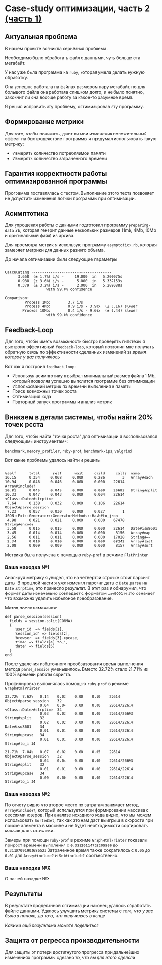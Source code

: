 # Case-study оптимизации, часть 2 [(часть 1)](https://github.com/KirkovAlexey/task-1/blob/master/case-study-template.md)

## Актуальная проблема
В нашем проекте возникла серьёзная проблема.

Необходимо было обработать файл с данными, чуть больше ста мегабайт.

У нас уже была программа на `ruby`, которая умела делать нужную обработку.

Она успешно работала на файлах размером пару мегабайт, но для большого файла она работала слишком долго, и не было понятно, закончит ли она вообще работу за какое-то разумное время.

Я решил исправить эту проблему, оптимизировав эту программу.

## Формирование метрики
Для того, чтобы понимать, дают ли мои изменения положительный эффект на быстродействие программы я придумал использовать такую метрику:

- Измерять количество потребляймой памяти
- Измерять количество затраченного времени

## Гарантия корректности работы оптимизированной программы
Программа поставлялась с тестом. Выполнение этого теста позволяет не допустить изменения логики программы при оптимизации.

## Асимптотика

Для упрощения работы с данными подготовил программу `preparing-data.rb`, которая генерит данные нескольких размеров (1mb, 4Mb, 10Mb и оригинальный файл) из архива.

Для просмотра метрик я использую программу `asymptotics.rb`, которая замеряет метрики для данных разного объема.

До начала оптимизации были следующие параметры

``` shellsession

Calculating -------------------------------------
      3.658  (± 1.7%) i/s -     19.000  in   5.200075s
      0.938  (± 3.6%) i/s -      5.000  in   5.337153s
      0.379  (± 3.2%) i/s -      2.000  in   5.289088s
                   with 99.0% confidence

Comparison:
         Process 1Mb:        3.7 i/s
         Process 4Mb:        0.9 i/s - 3.90x  (± 0.16) slower
        Process 10Mb:        0.4 i/s - 9.66x  (± 0.44) slower
                   with 99.0% confidence

```

## Feedback-Loop
Для того, чтобы иметь возможность быстро проверять гипотезы я выстроил эффективный `feedback-loop`, который позволил мне получать обратную связь по эффективности сделанных изменений за *время, которое у вас получилось*

Вот как я построил `feedback_loop`:

- Используя асимптотику я выбрал минимальный размер файла 1 Mb, который позволял успешно выполится программе без оптимизации
- Использований метрик по времени выполения и памяти
- Поиск возможных точек роста
- Оптимизация кода
- Повторный запуск программы и анализ метрик

## Вникаем в детали системы, чтобы найти 20% точек роста
Для того, чтобы найти "точки роста" для оптимизации я воспользовался следующими инструментами:

`benchmark`, `memory_profiler`, `ruby-prof`, `benchmark-ips`, `valgrind`

Вот какие проблемы удалось найти и решить

``` shellsession

%self      total      self      wait     child     calls  name
16.15      0.354     0.068     0.000     0.286        3   Array#each
10.94      0.046     0.046     0.000     0.000    22614   Array#include?
10.81      0.045     0.045     0.000     0.000    26693   String#split
10.33      0.047     0.043     0.000     0.004    22614   <Class::Date>#strptime
 7.64      0.138     0.032     0.000     0.106    22614   Object#parse_session
 7.23      0.057     0.030     0.000     0.027        1   JSON::Ext::Generator::GeneratorMethods::Hash#to_json
 4.98      0.021     0.021     0.000     0.000    67478   String#encode
 3.58      0.015     0.015     0.000     0.000    22614   Date#iso8601
 3.45      0.014     0.014     0.000     0.000     8156   Array#map
 2.56      0.011     0.011     0.000     0.000    17028   String#=~
 2.34      0.010     0.010     0.000     0.000    68242   Array#last
 2.08      0.009     0.009     0.000     0.000     8157   Array#sort
```

Метрика была получена с помощью `ruby-prof` в режиме `FlatPrinter`

### Ваша находка №1

Аналируя метрику я увидел, что на четвертой строчке стоит парсинг даты.
В прошлой части я уже изменил парсинг даты с `Date.parse` на `Date.strptime`, это принесло результат.
В этот раз я обнаружил, что формат даты изначально совпадает с форматом `iso8601` и это означает что возможно удалить избытоное преобразование.

Метод после изменения:

``` shellsession
def parse_session(session)
  fields = session.split(COMMA)
  {
    'user_id' => fields[1],
    'session_id' => fields[2],
    'browser' => fields[3].upcase,
    'time' => fields[4].to_i,
    'date' => fields[5]
  }
end
```

После удаления избыточного преобразования время выполнения метода `parse_session` уменьшилось.
Вместо 32.72% стало 21.71% из 100% времени работы скрипта.

Профилировка выполнялась помощью `ruby-prof` в режиме `GraphHtmlPrinter`

``` shellsession
32.72%	7.62%	0.14	0.03	0.00	0.10	22614	Object#parse_session	32
           	 	0.04	0.04	0.00	0.00	22614/22614	<Class::Date>#strptime	34
           	 	0.03	0.03	0.00	0.00	22614/26693	String#split	32
           	 	0.02	0.02	0.00	0.00	22614/22614	Date#iso8601	34
           	 	0.01	0.01	0.00	0.00	22614/22614	String#upcase	34
           	 	0.01	0.01	0.00	0.00	22614/22614	String#to_i 34
```

``` shellsession
21.71%	7.04%	0.07	0.02	0.00	0.05	22614	Object#parse_session	32
           	 	0.04	0.04	0.00	0.00	22614/26693	String#split	32
           	 	0.01	0.01	0.00	0.00	22614/22614	String#upcase	34
           	 	0.00	0.00	0.00	0.00	22614/22614	String#to_i	34
```

### Ваша находка №2

По отчету видно что второе место по затратам занимает метод `Array#include?`, который используется при формировании массива с сессиями юзеров.
При анализе исходного кода видно, что мы можем использовать `SortedSet`, так как это нам даст выигрыш в скорости при поиске элемента в массиве и не будет необходимости сортировать массив для статистики.

Замеры при помощи `ruby-prof` в режиме `GraphHtmlPrinter` показали прирост времени выполения с `0.33529114723205566` до `0.31107091903686523`
Затраченное время также сократилось с `0.05` до `0.01` для `Array#include?` и `Set#include?` соотвественно.

### Ваша находка №X
О вашей находке №X

## Результаты
В результате проделанной оптимизации наконец удалось обработать файл с данными.
Удалось улучшить метрику системы с *того, что у вас было в начале, до того, что получилось в конце*

*Какими ещё результами можете поделиться*

## Защита от регресса производительности
Для защиты от потери достигнутого прогресса при дальнейших изменениях программы сделано *то, что вы для этого сделали*
